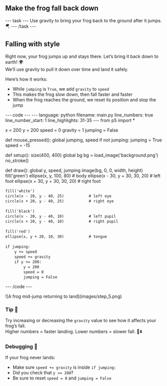 <h2 class="c-project-heading--task">Make the frog fall back down</h2>
--- task ---
Use gravity to bring your frog back to the ground after it jumps. 🪂
--- /task ---

<h2 class="c-project-heading--explainer">Falling with style</h2>

Right now, your frog jumps up and stays there. Let’s bring it back down to earth! 🌍  
We’ll use gravity to pull it down over time and land it safely.

Here’s how it works:  
- While `jumping` is `True`, we add `gravity` to `speed`  
- This makes the frog slow down, then fall faster and faster  
- When the frog reaches the ground, we reset its position and stop the jump

<div class="c-project-code">
--- code ---
---
language: python
filename: main.py
line_numbers: true
line_number_start: 1
line_highlights: 31-35
---
from p5 import *

x = 200
y = 200
speed = 0
gravity = 1
jumping = False

def mouse_pressed():
    global jumping, speed
    if not jumping:
        jumping = True
        speed = -15

def setup():
    size(400, 400)
    global bg
    bg = load_image('background.png')
    no_stroke()

def draw():
    global y, speed, jumping
    image(bg, 0, 0, width, height)
    fill('green')
    ellipse(x, y, 100, 80)               # body
    ellipse(x - 30, y + 30, 30, 20)      # left foot
    ellipse(x + 30, y + 30, 30, 20)      # right foot

    fill('white')
    circle(x - 20, y - 40, 25)           # left eye
    circle(x + 20, y - 40, 25)           # right eye

    fill('black')
    circle(x - 20, y - 40, 10)           # left pupil
    circle(x + 20, y - 40, 10)           # right pupil

    fill('red')
    ellipse(x, y + 20, 10, 30)           # tongue

    if jumping:
        y += speed
        speed += gravity
        if y >= 200:
            y = 200
            speed = 0
            jumping = False
--- /code ---
</div>

<div class="c-project-output">
![A frog mid-jump returning to land](images/step_5.png)
</div>

<div class="c-project-callout c-project-callout--tip">

### Tip 🌟

Try increasing or decreasing the `gravity` value to see how it affects your frog’s fall.  
Higher numbers = faster landing. Lower numbers = slower fall. 🐸⬇️

</div>

<div class="c-project-callout c-project-callout--debug">

### Debugging 🧰

If your frog never lands:<br />
- Make sure `speed += gravity` is inside `if jumping:`<br />
- Did you check that `y >= 200`?<br />
- Be sure to reset `speed = 0` and `jumping = False`

</div>